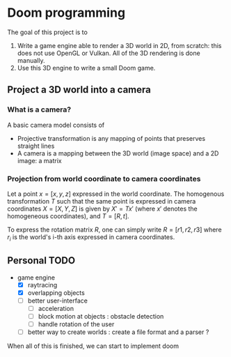 # Doom programming

The goal of this project is to 

1. Write a game engine able to render a 3D world in 2D, from scratch: this does not use OpenGL or Vulkan. All of the 3D rendering is done manually.
2. Use this 3D engine to write a small Doom game.

## Project a 3D world into a camera

### What is a camera?

A basic camera model consists of 

* Projective transformation is any mapping of points that preserves straight lines
* A camera is a mapping between the 3D world (image space) and a 2D image: a matrix

### Projection from world coordinate to camera coordinates

Let a point $x = [x,y,z]$ expressed in the world coordinate. The homogenous transformation $T$ such that the same point is expressed in camera coordinates $X = [X,Y,Z]$ is given by $X' = T x'$ (where $x'$ denotes the homogeneous coordinates), and $T = [R, t]$.

To express the rotation matrix $R$, one can simply write $R = [r1, r2, r3]$ where $r_i$ is the world's i-th axis expressed in camera coordinates.

## Personal TODO

- game engine
    - [x] raytracing
    - [x] overlapping objects
    - [ ] better user-interface
      - [ ] acceleration
      - [ ] block motion at objects : obstacle detection
      - [ ] handle rotation of the user
    - [ ] better way to create worlds : create a file format and a parser ?

When all of this is finished, we can start to implement doom 

